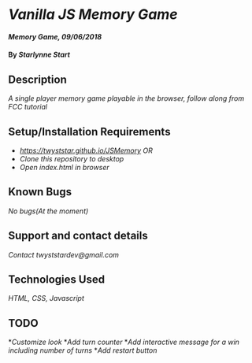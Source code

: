 # _Vanilla JS Memory Game_

#### _Memory Game, 09/06/2018_

#### By _**Starlynne Start**_

## Description

_A single player memory game playable in the browser, follow along from FCC tutorial_

## Setup/Installation Requirements
* _https://twyststar.github.io/JSMemory_
_OR_
* _Clone this repository to desktop_
* _Open index.html in browser_

## Known Bugs

_No bugs(At the moment)_

## Support and contact details

_Contact twyststardev@gmail.com_

## Technologies Used

_HTML, CSS, Javascript_

## TODO

*_Customize look_
*_Add turn counter_
*_Add interactive message for a win including number of turns_
*_Add restart button_
